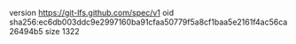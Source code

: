 version https://git-lfs.github.com/spec/v1
oid sha256:ec6db003ddc9e2997160ba91cfaa50779f5a8cf1baa5e2161f4ac56ca26494b5
size 1322
